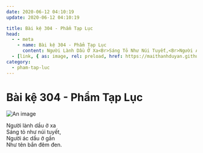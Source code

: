 ```yaml
---
date: 2020-06-12 04:10:19
update: 2020-06-12 04:10:19

title: Bài kệ 304 - Phẩm Tạp Lục
head:
  - - meta
    - name: Bài kệ 304 - Phẩm Tạp Lục
      content: Người Lành Dầu Ở Xa<Br>Sáng Tỏ Như Núi Tuyết,<Br>Người Ác Dầu Ở Gần<Br>Như Tên Bắn Đêm Đen.<Br>
  - [link, { as: image, rel: preload, href: https://maithanhduyan.github.io/kinh-phap-cu/img/pham-tap-luc/pham-tap-luc-304.jpg }]
category:
  - pham-tap-luc
---
```


# Bài kệ 304 - Phẩm Tạp Lục

![An image](/img/pham-tap-luc/pham-tap-luc-304.jpg)

Người lành dầu ở xa<br>Sáng tỏ như núi tuyết,<br>Người ác dầu ở gần<br>Như tên bắn đêm đen.<br>
